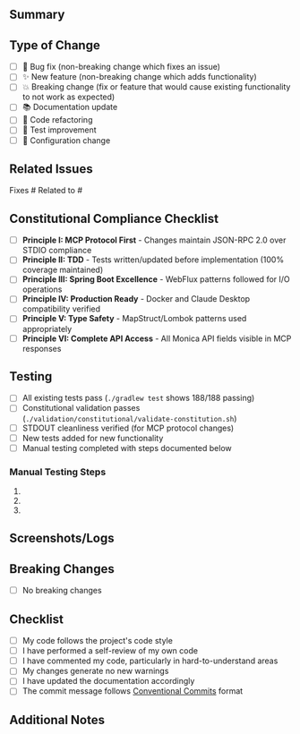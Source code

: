 ## Summary
<!-- Provide a brief description of the changes in this PR -->

## Type of Change
<!-- Check all that apply -->
- [ ] 🐛 Bug fix (non-breaking change which fixes an issue)
- [ ] ✨ New feature (non-breaking change which adds functionality)
- [ ] 💥 Breaking change (fix or feature that would cause existing functionality to not work as expected)
- [ ] 📚 Documentation update
- [ ] 🧹 Code refactoring
- [ ] 🧪 Test improvement
- [ ] 🔧 Configuration change

## Related Issues
<!-- Link to related issues using #issue-number -->
Fixes #
Related to #

## Constitutional Compliance Checklist
<!-- All items must be checked for PR approval -->
- [ ] **Principle I: MCP Protocol First** - Changes maintain JSON-RPC 2.0 over STDIO compliance
- [ ] **Principle II: TDD** - Tests written/updated before implementation (100% coverage maintained)
- [ ] **Principle III: Spring Boot Excellence** - WebFlux patterns followed for I/O operations
- [ ] **Principle IV: Production Ready** - Docker and Claude Desktop compatibility verified
- [ ] **Principle V: Type Safety** - MapStruct/Lombok patterns used appropriately
- [ ] **Principle VI: Complete API Access** - All Monica API fields visible in MCP responses

## Testing
<!-- Describe the tests you ran and their results -->
- [ ] All existing tests pass (`./gradlew test` shows 188/188 passing)
- [ ] Constitutional validation passes (`./validation/constitutional/validate-constitution.sh`)
- [ ] STDOUT cleanliness verified (for MCP protocol changes)
- [ ] New tests added for new functionality
- [ ] Manual testing completed with steps documented below

### Manual Testing Steps
<!-- List the steps to manually test your changes -->
1. 
2. 
3. 

## Screenshots/Logs
<!-- If applicable, add screenshots or relevant log outputs -->

## Breaking Changes
<!-- List any breaking changes and migration steps if applicable -->
- [ ] No breaking changes

<!-- If there are breaking changes, describe them here: -->

## Checklist
<!-- Final checklist before submitting -->
- [ ] My code follows the project's code style
- [ ] I have performed a self-review of my own code
- [ ] I have commented my code, particularly in hard-to-understand areas
- [ ] My changes generate no new warnings
- [ ] I have updated the documentation accordingly
- [ ] The commit message follows [Conventional Commits](https://www.conventionalcommits.org/) format

## Additional Notes
<!-- Any additional information that reviewers should know -->